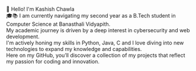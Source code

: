👋 Hello! I'm Kashish Chawla<br/>
🎓📚 I am currently navigating my second year as a B.Tech student in Computer Science at Banasthali Vidyapith.<br/> 
My academic journey is driven by a deep interest in cybersecurity and web development.<br/>
I'm actively honing my skills in Python, Java, C and I love diving into new technologies to expand my knowledge and capabilities.<br/>
Here on my GitHub, you’ll discover a collection of my projects that reflect my passion for coding and innovation. 
